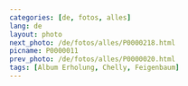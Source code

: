 ```yaml
---
categories: [de, fotos, alles]
lang: de
layout: photo
next_photo: /de/fotos/alles/P0000218.html
picname: P0000011
prev_photo: /de/fotos/alles/P0000020.html
tags: [Album Erholung, Chelly, Feigenbaum]
---
```

